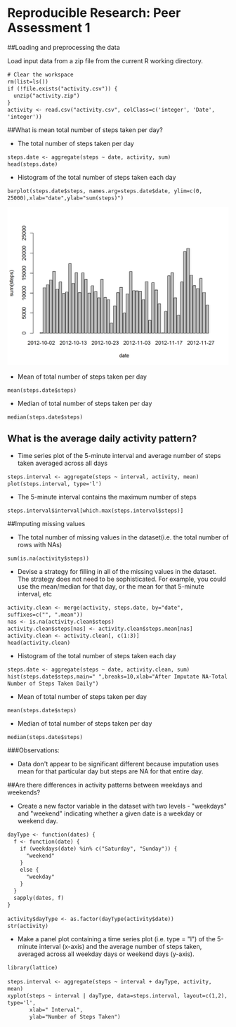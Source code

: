 # Reproducible Research: Peer Assessment 1

##Loading and preprocessing the data

Load input data from a zip file from the current R working directory.
```{r}
# Clear the workspace
rm(list=ls())
if (!file.exists("activity.csv")) {
  unzip("activity.zip")
}
activity <- read.csv("activity.csv", colClass=c('integer', 'Date', 'integer'))
```

##What is mean total number of steps taken per day?
- The total number of steps taken per day

```{r}
steps.date <- aggregate(steps ~ date, activity, sum)
head(steps.date)
```

- Histogram of the total number of steps taken each day

```{r}
barplot(steps.date$steps, names.arg=steps.date$date, ylim=c(0, 25000),xlab="date",ylab="sum(steps)")

```
![Histogram of total steps](figure/Chunk3.png) 


- Mean of total number of steps taken per day

```{r}
mean(steps.date$steps)
```

- Median of total number of steps taken per day

```{r}
median(steps.date$steps)
```

## What is the average daily activity pattern?

- Time series plot of the 5-minute interval and average number of steps taken averaged across all days

```{r}
steps.interval <- aggregate(steps ~ interval, activity, mean)
plot(steps.interval, type='l')
```

- The 5-minute interval contains the maximum number of steps

```{r}
steps.interval$interval[which.max(steps.interval$steps)]
```

##Imputing missing values

- The total number of missing values in the dataset(i.e. the total number of rows with NAs)

```{r}
sum(is.na(activity$steps))
```

- Devise a strategy for filling in all of the missing values in the dataset. The strategy does not need to be sophisticated. For example, you could use the mean/median for that day, or the mean for that 5-minute interval, etc
```{r}
activity.clean <- merge(activity, steps.date, by="date", suffixes=c("", ".mean"))
nas <- is.na(activity.clean$steps)
activity.clean$steps[nas] <- activity.clean$steps.mean[nas]
activity.clean <- activity.clean[, c(1:3)]
head(activity.clean)
```

- Histogram of the total number of steps taken each day

```{r}
steps.date <- aggregate(steps ~ date, activity.clean, sum)
hist(steps.date$steps,main=" ",breaks=10,xlab="After Imputate NA-Total Number of Steps Taken Daily")
```

- Mean of total number of steps taken per day

```{r}
mean(steps.date$steps)
```

- Median of total number of steps taken per day

```{r}
median(steps.date$steps)
```

###Observations:

- Data don't appear to be significant different because imputation uses mean for that particular day but steps are NA for that entire day.

##Are there differences in activity patterns between weekdays and weekends?
- Create a new factor variable in the dataset with two levels - "weekdays" and "weekend" indicating whether a given date is a weekday or weekend day.

```{r}
dayType <- function(dates) {
  f <- function(date) {
    if (weekdays(date) %in% c("Saturday", "Sunday")) {
      "weekend"
    }
    else {
      "weekday"
    }
  }
  sapply(dates, f)
}

activity$dayType <- as.factor(dayType(activity$date))
str(activity)
```
- Make a panel plot containing a time series plot (i.e. type = "l") of the 5-minute interval (x-axis) and the average number of steps taken, averaged across all weekday days or weekend days (y-axis).
```{r}
library(lattice)

steps.interval <- aggregate(steps ~ interval + dayType, activity, mean)
xyplot(steps ~ interval | dayType, data=steps.interval, layout=c(1,2), type='l', 
       xlab=" Interval",
       ylab="Number of Steps Taken")
```

